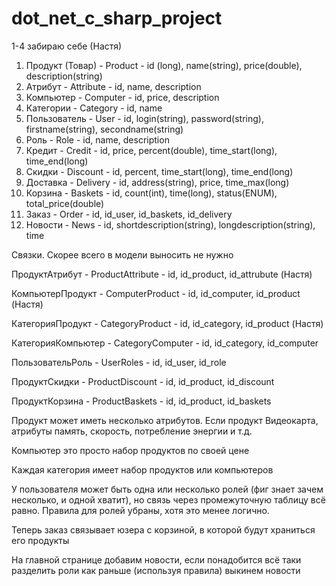 dot_net_c_sharp_project
=======================
1-4 забираю себе (Настя)

1. Продукт (Товар)    - Product              -  id (long), name(string), price(double), description(string)
2. Атрибут            - Attribute            -  id, name, description
3. Компьютер          - Computer             -  id, price, description
4. Категории          - Category             -  id, name
5. Пользователь       - User                 -  id, login(string), password(string), firstname(string), secondname(string)
6. Роль               - Role                 -  id, name, description
7. Кредит             - Credit               -  id, price, percent(double), time_start(long), time_end(long)
8. Скидки             - Discount             -  id, percent, time_start(long), time_end(long)
9. Доставка           - Delivery             -  id, address(string), price, time_max(long)
10. Корзина           - Baskets              -  id, count(int), time(long), status(ENUM), total_price(double)
11. Заказ             - Order                -  id, id_user, id_baskets, id_delivery
12. Новости			  - News                 -  id, shortdescription(string), longdescription(string), time


Связки. Скорее всего в модели выносить не нужно

ПродуктАтрибут     - ProductAttribute     -  id, id_product, id_attrubute (Настя)

КомпьютерПродукт   - ComputerProduct      -  id, id_computer, id_product (Настя)

КатегорияПродукт   - CategoryProduct      -  id, id_category, id_product  (Настя)

КатегорияКомпьютер - CategoryComputer     -  id, id_category, id_computer

ПользовательРоль   - UserRoles            -  id, id_user, id_role

ПродуктСкидки      - ProductDiscount      -  id, id_product, id_discount

ПродуктКорзина     - ProductBaskets       -  id, id_product, id_baskets


Продукт может иметь несколько атрибутов. Если продукт Видеокарта, атрибуты память, скорость, потребление энергии и т.д.

Компьютер это просто набор продуктов по своей цене

Каждая категория имеет набор продуктов или компьютеров

У пользователя может быть одна или несколько ролей (фиг знает зачем несколько, и одной хватит), но связь через промежуточную таблицу всё равно. Правила для ролей убраны, хотя это менее логично.

Теперь заказ связывает юзера с корзиной, в которой будут храниться его продукты

На главной странице добавим новости, если понадобится всё таки разделить роли как раньше (используя правила) выкинем новости


